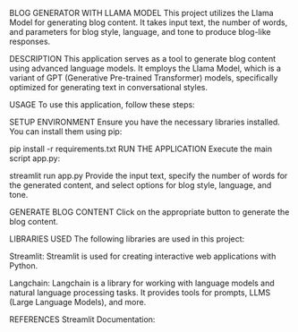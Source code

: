 
BLOG GENERATOR WITH LLAMA MODEL
This project utilizes the Llama Model for generating blog content. It takes input text, the number of words, and parameters for blog style, language, and tone to produce blog-like responses.

DESCRIPTION
This application serves as a tool to generate blog content using advanced language models. It employs the Llama Model, which is a variant of GPT (Generative Pre-trained Transformer) models, specifically optimized for generating text in conversational styles.

USAGE
To use this application, follow these steps:

SETUP ENVIRONMENT
Ensure you have the necessary libraries installed. You can install them using pip:

pip install -r requirements.txt
RUN THE APPLICATION
Execute the main script app.py:

streamlit run app.py
Provide the input text, specify the number of words for the generated content, and select options for blog style, language, and tone.

GENERATE BLOG CONTENT
Click on the appropriate button to generate the blog content.

LIBRARIES USED
The following libraries are used in this project:

Streamlit: Streamlit is used for creating interactive web applications with Python.

Langchain: Langchain is a library for working with language models and natural language processing tasks. It provides tools for prompts, LLMS (Large Language Models), and more.

REFERENCES
Streamlit Documentation: 







